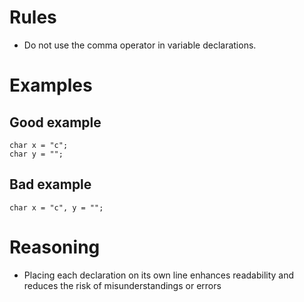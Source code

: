 # Rules
- Do not use the comma operator in variable declarations.  

# Examples
## Good example
```
char x = "c"; 
char y = "";  
```

## Bad example
```
char x = "c", y = "";
```

# Reasoning
- Placing each declaration on its own line enhances readability and reduces the risk of misunderstandings or errors